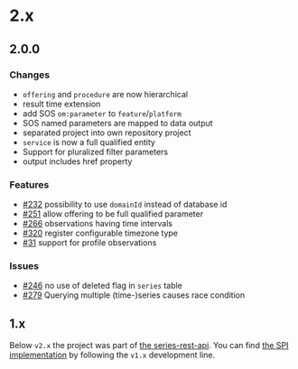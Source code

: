 # 2.x

## 2.0.0

### Changes
- `offering` and `procedure` are now hierarchical
- result time extension
- add SOS `om:parameter` to `feature`/`platform`
- SOS named parameters are mapped to data output
- separated project into own repository project
- `service` is now a full qualified entity
- Support for pluralized filter parameters
- output includes href property

### Features
- [#232](https://github.com/52North/series-rest-api/issues/232) possibility to use `domainId` instead of database id
- [#251](https://github.com/52North/series-rest-api/issues/251) allow offering to be full qualified parameter
- [#266](https://github.com/52North/series-rest-api/issues/266) observations having time intervals
- [#320](https://github.com/52North/series-rest-api/issues/320) register configurable timezone type
- [#31](https://github.com/52North/dao-series-api/issues/31) support for profile observations

### Issues 
- [#246](https://github.com/52North/series-rest-api/issues/246) no use of deleted flag in `series` table
- [#279](https://github.com/52North/series-rest-api/issues/279) Querying multiple (time-)series causes race condition 

## 1.x
Below `v2.x` the project was part of [the series-rest-api](https://github.com/52North/series-rest-api/). You can find [the SPI implementation](https://github.com/52North/series-rest-api/tree/version/1.9.x/timeseries-spi-impl/sos-series-dao) by following the `v1.x` development line.